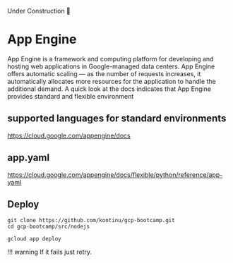 Under Construction 🚧

<!-- https://medium.com/the-node-js-collection/time-to-hello-world-part4-gae-17408c0ef5f6 -->


# App Engine

App Engine is a framework and computing platform for developing and hosting web applications in Google-managed data centers. App Engine offers automatic scaling — as the number of requests increases, it automatically allocates more resources for the application to handle the additional demand.
A quick look at the docs indicates that App Engine provides standard and flexible environment


## supported languages for standard environments

https://cloud.google.com/appengine/docs


## app.yaml

https://cloud.google.com/appengine/docs/flexible/python/reference/app-yaml


## Deploy


```
git clone https://github.com/kontinu/gcp-bootcamp.git
cd gcp-bootcamp/src/nodejs

gcloud app deploy
```

!!! warning
    If it fails just retry.
